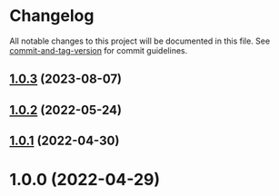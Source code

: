 # Changelog

All notable changes to this project will be documented in this file. See [commit-and-tag-version](https://github.com/absolute-version/commit-and-tag-version) for commit guidelines.

## [1.0.3](https://github.com/dmnsgn/bayer/compare/v1.0.2...v1.0.3) (2023-08-07)



## [1.0.2](https://github.com/dmnsgn/bayer/compare/v1.0.1...v1.0.2) (2022-05-24)



## [1.0.1](https://github.com/dmnsgn/bayer/compare/v1.0.0...v1.0.1) (2022-04-30)



# 1.0.0 (2022-04-29)
